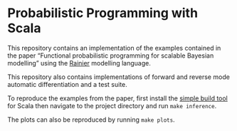 # Probabilistic Programming with Scala

This repository contains an implementation of the examples contained in the paper “Functional probabilistic programming for scalable Bayesian modelling” using the [Rainier](https://github.com/stripe/rainier/) modelling language.

This repository also contains implementations of forward and reverse mode automatic differentiation and a test suite.

To reproduce the examples from the paper, first install the [simple build tool](https://www.scala-sbt.org) for Scala then navigate to the project directory and run `make inference`.

The plots can also be reproduced by running `make plots`.
